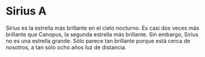 # Sirius A

Sirius es la estrella más brillante en el cielo nocturno. Es casi dos veces más
brillante que Canopus, la segunda estrella más brillante. Sin embargo, Sirius no
es una estrella grande. Sólo parece tan brillante porque está cerca de nosotros,
a tan sólo ocho años luz de distancia.
